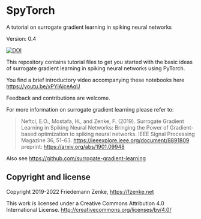 # SpyTorch
A tutorial on surrogate gradient learning in spiking neural networks

Version: 0.4

[![DOI](https://zenodo.org/badge/170391179.svg)](https://zenodo.org/badge/latestdoi/170391179)

This repository contains tutorial files to get you started with the basic ideas
of surrogate gradient learning in spiking neural networks using PyTorch. 

You find a brief introductory video accompanying these notebooks here https://youtu.be/xPYiAjceAqU

Feedback and contributions are welcome.

For more information on surrogate gradient learning please refer to:
> Neftci, E.O., Mostafa, H., and Zenke, F. (2019). Surrogate Gradient Learning in Spiking Neural Networks: Bringing the Power of Gradient-based optimization to spiking neural networks. IEEE Signal Processing Magazine 36, 51–63.
> https://ieeexplore.ieee.org/document/8891809
> preprint: https://arxiv.org/abs/1901.09948


Also see https://github.com/surrogate-gradient-learning

## Copyright and license

Copyright 2019-2022 Friedemann Zenke, https://fzenke.net

This work is licensed under a Creative Commons Attribution 4.0 International License.
http://creativecommons.org/licenses/by/4.0/
